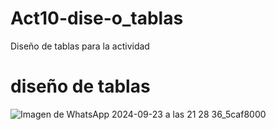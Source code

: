 # Act10-dise-o_tablas
Diseño de tablas para la actividad 

# diseño de tablas 
![Imagen de WhatsApp 2024-09-23 a las 21 28 36_5caf8000](https://github.com/user-attachments/assets/fc213f20-16e0-4e5a-8cc5-df77727b4b8c)

